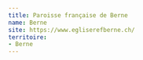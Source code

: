 ```yaml
---
title: Paroisse française de Berne
name: Berne
site: https://www.egliserefberne.ch/
territoire:
- Berne
---
```


